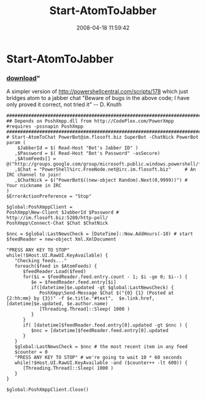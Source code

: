 ﻿---
pid:            179
parent:         0
children:       
poster:         Joel Bennett
title:          Start-AtomToJabber
date:           2008-04-18 11:59:42
format:         posh
---

# Start-AtomToJabber

### [download](179.ps1)"

A simpler version of http://powershellcentral.com/scripts/178 which just bridges atom to a jabber chat 
"Beware of bugs in the above code; I have only proved it correct, not tried it" -- D. Knuth

```posh
##########################################################################################
## Depends on PoshXmpp.dll from http://CodePlex.com/PowerXmpp
#requires -pssnapin PoshXmpp
##########################################################################################
# Start-AtomToChat PowerBot@im.flosoft.biz SuperBot -ChatNick PowerBot
param (
    $JabberId = $( Read-Host "Bot's Jabber ID" )
   ,$Password = $( Read-Host "Bot's Password" -asSecure)
   ,$AtomFeeds[] = @("http://groups.google.com/group/microsoft.public.windows.powershell/feed/atom_v1_0_topics.xml")
   ,$Chat = "PowerShell%irc.FreeNode.net@irc.im.flosoft.biz"     # An IRC channel to join!
   ,$ChatNick = $("PowerBot$((new-object Random).Next(0,9999))") # Your nickname in IRC
)
$ErrorActionPreference = "Stop"

$global:PoshXmppClient = 
PoshXmpp\New-Client $JabberId $Password # http://im.flosoft.biz:5280/http-poll/
PoshXmpp\Connect-Chat $Chat $ChatNick

$nnc = $global:LastNewsCheck = [DateTime]::Now.AddHours(-10) # start
$feedReader = new-object Xml.XmlDocument

"PRESS ANY KEY TO STOP"
while(!$Host.UI.RawUI.KeyAvailable) {
   "Checking feeds..."
   foreach($feed in $AtomFeeds) {
      $feedReader.Load($feed)
      for($i = $feedReader.feed.entry.count - 1; $i -ge 0; $i--) {
         $e = $feedReader.feed.entry[$i]
         if([datetime]$e.updated -gt $global:LastNewsCheck) {
            PoshXmpp\Send-Message $Chat $("{0} {1} (Posted at {2:hh:mm} by {3})" -f $e.title."#text",  $e.link.href,  [datetime]$e.updated, $e.author.name)
            [Threading.Thread]::Sleep( 1000 )
         }
      }
      if( [datetime]$feedReader.feed.entry[0].updated -gt $nnc ) {
         $nnc = [datetime]$feedReader.feed.entry[0].updated
      }
   }
   $global:LastNewsCheck = $nnc # the most recent item in any feed
   $counter = 0
   "PRESS ANY KEY TO STOP" # we're going to wait 10 * 60 seconds 
   while(!$Host.UI.RawUI.KeyAvailable -and ($counter++ -lt 600)) {
      [Threading.Thread]::Sleep( 1000 )
   }
}

$global:PoshXmppClient.Close()
```
